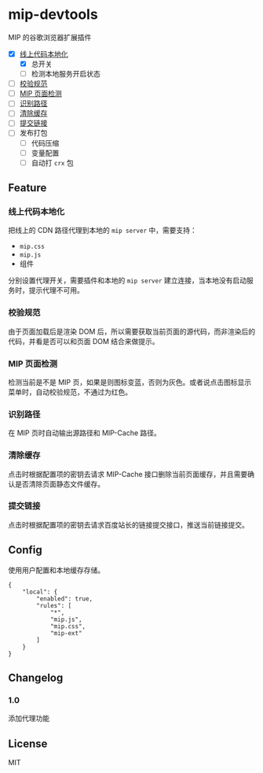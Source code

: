 # mip-devtools
MIP 的谷歌浏览器扩展插件

- [x] [线上代码本地化](#debug)
    - [x] 总开关
    - [ ] 检测本地服务开启状态
- [ ] [校验规范](#validator)
- [ ] [MIP 页面检测](#check)
- [ ] [识别路径](#auto-path)
- [ ] [清除缓存](#clean)
- [ ] [提交链接](#push)
- [ ] 发布打包
    - [ ]  代码压缩
    - [ ]  变量配置
    - [ ]  自动打 `crx` 包

## Feature

<a id="debug"></a>
### 线上代码本地化

把线上的 CDN 路径代理到本地的 `mip server` 中，需要支持：

- `mip.css`
- `mip.js`
- 组件

分别设置代理开关，需要插件和本地的 `mip server` 建立连接，当本地没有启动服务时，提示代理不可用。

<a id="validator"></a>
### 校验规范

由于页面加载后是渲染 DOM 后，所以需要获取当前页面的源代码，而非渲染后的代码，并看是否可以和页面 DOM 结合来做提示。

<a id="check"></a>
### MIP 页面检测

检测当前是不是 MIP 页，如果是则图标变蓝，否则为灰色。或者说点击图标显示菜单时，自动校验规范，不通过为红色。

<a id="auto-path"></a>
### 识别路径

在 MIP 页时自动输出源路径和 MIP-Cache 路径。

<a id="clean"></a>
### 清除缓存

点击时根据配置项的密钥去请求 MIP-Cache 接口删除当前页面缓存，并且需要确认是否清除页面静态文件缓存。

<a id="push"></a>
### 提交链接

点击时根据配置项的密钥去请求百度站长的链接提交接口，推送当前链接提交。

## Config

使用用户配置和本地缓存存储。

```
{
    "local": {
        "enabled": true,
        "rules": [
            "*",
            "mip.js",
            "mip.css",
            "mip-ext"
        ]
    }
}
```

## Changelog

### 1.0

添加代理功能

## License
MIT